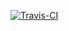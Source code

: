 [![Travis-CI][travis-badge]][travis-builds]

[travis-badge]: https://travis-ci.org/WNikolassss/lab8.svg?branch=master
[travis-builds]: https://travis-ci.org/WNikolassss/lab8/builds
